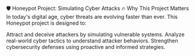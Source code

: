 🛡️ Honeypot Project: Simulating Cyber Attacks
🔥 Why This Project Matters
In today's digital age, cyber threats are evolving faster than ever. This Honeypot project is designed to:

Attract and deceive attackers by simulating vulnerable systems.
Analyze real-world cyber tactics to understand attacker behaviors.
Strengthen cybersecurity defenses using proactive and informed strategies.
